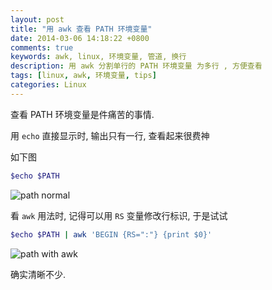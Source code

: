 ```yaml
---
layout: post
title: "用 awk 查看 PATH 环境变量"
date: 2014-03-06 14:18:22 +0800
comments: true
keywords: awk, linux, 环境变量, 管道, 换行
description: 用 awk 分割单行的 PATH 环境变量 为多行 , 方便查看
tags: [linux, awk, 环境变量, tips]
categories: Linux
---
```



<!--more-->
查看 PATH 环境变量是件痛苦的事情.

用 `echo` 直接显示时, 输出只有一行, 查看起来很费神

如下图
```bash
$echo $PATH
```

![path normal](/blogimgs/path-normal.png)

看 `awk` 用法时, 记得可以用 `RS` 变量修改行标识, 于是试试

```bash
$echo $PATH | awk 'BEGIN {RS=":"} {print $0}'
```

![path with awk](/blogimgs/path-withawk.png)

确实清晰不少.

